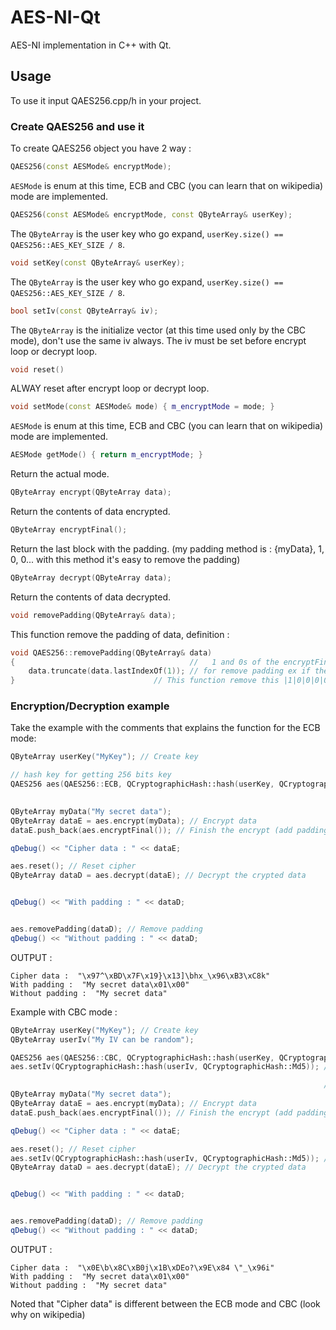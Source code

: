 # AES-NI-Qt
AES-NI implementation in C++ with Qt.

## Usage

To use it input QAES256.cpp/h in your project.

### Create QAES256 and use it

To create QAES256 object you have 2 way :

```cpp
QAES256(const AESMode& encryptMode);
```

`AESMode` is enum at this time, ECB and CBC (you can learn that on wikipedia) mode are implemented.

```cpp
QAES256(const AESMode& encryptMode, const QByteArray& userKey);
```

The `QByteArray` is the user key who go expand, `userKey.size() == QAES256::AES_KEY_SIZE / 8`.

```cpp
void setKey(const QByteArray& userKey);
```

The `QByteArray` is the user key who go expand, `userKey.size() == QAES256::AES_KEY_SIZE / 8`.

```cpp
bool setIv(const QByteArray& iv);
```

The `QByteArray` is the initialize vector (at this time used only by the CBC mode), don't use the same iv always.
The iv must be set before encrypt loop or decrypt loop.

```cpp
void reset()
```

ALWAY reset after encrypt loop or decrypt loop.

```cpp
void setMode(const AESMode& mode) { m_encryptMode = mode; }
```

`AESMode` is enum at this time, ECB and CBC (you can learn that on wikipedia) mode are implemented.

```cpp
AESMode getMode() { return m_encryptMode; }
```

Return the actual mode.

```cpp
QByteArray encrypt(QByteArray data);
```

Return the contents of data encrypted.

```cpp
QByteArray encryptFinal();
```

Return the last block with the padding. (my padding method is : {myData}, 1, 0, 0... with this method it's easy to remove the padding)

```cpp
QByteArray decrypt(QByteArray data);
```

Return the contents of data decrypted.

```cpp
void removePadding(QByteArray& data);
```

This function remove the padding of data, definition : 
```cpp
void QAES256::removePadding(QByteArray& data)
{										//   1 and 0s of the encryptFinal function
	data.truncate(data.lastIndexOf(1)); // for remove padding ex if the last block is : |M|y|D|a|t|a|t|e|s|t|1|0|0|0|0|0|
}								// This function remove this |1|0|0|0|0|0| for make : MyDatatest
```

### Encryption/Decryption example

Take the example with the comments that explains the function for the ECB mode:

```cpp
QByteArray userKey("MyKey"); // Create key

// hash key for getting 256 bits key
QAES256 aes(QAES256::ECB, QCryptographicHash::hash(userKey, QCryptographicHash::Sha256));

																						  // The data to encrypt
QByteArray myData("My secret data");
QByteArray dataE = aes.encrypt(myData); // Encrypt data
dataE.push_back(aes.encryptFinal()); // Finish the encrypt (add padding and the last block)

qDebug() << "Cipher data : " << dataE;

aes.reset(); // Reset cipher
QByteArray dataD = aes.decrypt(dataE); // Decrypt the crypted data


qDebug() << "With padding : " << dataD;


aes.removePadding(dataD); // Remove padding
qDebug() << "Without padding : " << dataD;
```

OUTPUT :

```
Cipher data :  "\x97^\xBD\x7F\x19}\x13]\bhx_\x96\xB3\xC8k"
With padding :  "My secret data\x01\x00"
Without padding :  "My secret data"
```

Example with CBC mode :
```cpp
QByteArray userKey("MyKey"); // Create key
QByteArray userIv("My IV can be random");

QAES256 aes(QAES256::CBC, QCryptographicHash::hash(userKey, QCryptographicHash::Sha256)); // hash key for getting 256 bits key
aes.setIv(QCryptographicHash::hash(userIv, QCryptographicHash::Md5)); // Hash md5 return 128 bits value

																	  // The data to encrypt
QByteArray myData("My secret data");
QByteArray dataE = aes.encrypt(myData); // Encrypt data
dataE.push_back(aes.encryptFinal()); // Finish the encrypt (add padding and the last block)

qDebug() << "Cipher data : " << dataE;

aes.reset(); // Reset cipher
aes.setIv(QCryptographicHash::hash(userIv, QCryptographicHash::Md5)); // /!\ re-set IV because he is modified when encrypting
QByteArray dataD = aes.decrypt(dataE); // Decrypt the crypted data


qDebug() << "With padding : " << dataD;


aes.removePadding(dataD); // Remove padding
qDebug() << "Without padding : " << dataD;
```

OUTPUT :
```
Cipher data :  "\x0E\b\x8C\xB0j\x1B\xDEo?\x9E\x84 \"_\x96i"
With padding :  "My secret data\x01\x00"
Without padding :  "My secret data"
```

Noted that "Cipher data" is different between the ECB mode and CBC (look why on wikipedia)
